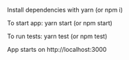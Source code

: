Install dependencies with yarn (or npm i)

To start app:
yarn start (or npm start)

To run tests:
yarn test (or npm test)

App starts on http://localhost:3000